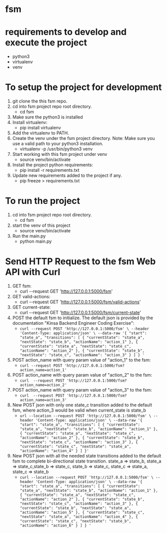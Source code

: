 # fsm

# requirements to develop and execute the project
* python3
* virtualenv
* venv

# To setup the project for development
1. git clone the this fsm repo.
2. cd into fsm project repo root directory.
    * cd fsm
3. Make sure the python3 is installed
4. Install virtualenv:
    * pip install virtualenv
5. Add the virtualenv to PATH.
6. Create the venv under the fsm project directory. Note: Make sure you use a valid path to your python3 installation.
    * virtualenv -p /usr/bin/python3 venv
7. Start working with this fsm project under venv
    * source venv/bin/activate 
8. Install the project python requirements:
    * pip install -r requirements.txt
9. Update new requirements added to the project if any.
    * pip freeze > requirements.txt


# To run the project
1. cd into fsm project repo root directory.
    * cd fsm
2. start the venv of this project
    * source venv/bin/activate 
3. Run the main.py
    * python main.py

# Send HTTP Request to the fsm Web API with Curl
1. GET fsm:
    * curl --request GET 'http://127.0.0.1:5000/fsm'
2. GET valid-actions:
    * curl --request GET 'http://127.0.0.1:5000/fsm/valid-actions'
3. GET current-state:
    * curl --request GET 'http://127.0.0.1:5000/fsm/current-state'
4. POST the default fsm to initialize. The default json is provided by the documentation "Kinsa Backend Engineer Coding Exercise":
    * `curl --request POST 'http://127.0.0.1:5000/fsm' \
--header 'Content-Type: application/json' \
--data-raw '{
  "start": "state_a",
  "transitions": [
    {
      "currentState": "state_a",
      "nextState": "state_b",
      "actionName": "action_1"
    },
    {
      "currentState": "state_a",
      "nextState": "state_c",
      "actionName": "action_2"
    },
    {
      "currentState": "state_b",
      "nextState": "state_c",
      "actionName": "action_3"
    }
  ]
}
'`
5. POST action_name with query param value of "action_1" to the fsm:
    * `curl --request POST 'http://127.0.0.1:5000/fsm?action_name=action_1'` 
6. POST action_name with query param value of "action_2" to the fsm:
    * `curl  --request POST 'http://127.0.0.1:5000/fsm?action_name=action_2'` 
7. POST action_name with query param value of "action_3" to the fsm:
    * `curl  --request POST 'http://127.0.0.1:5000/fsm?action_name=action_3'` 
8. New POST json with only one state_c transition added to the default fsm, where action_3 would be valid when current_state is state_b
    * `url --location --request POST 'http://127.0.0.1:5000/fsm' \
--header 'Content-Type: application/json' \
--data-raw '{
  "start": "state_a",
  "transitions": [
    {
      "currentState": "state_a",
      "nextState": "state_b",
      "actionName": "action_1"
    },
    {
      "currentState": "state_a",
      "nextState": "state_c",
      "actionName": "action_2"
    },
    {
      "currentState": "state_b",
      "nextState": "state_c",
      "actionName": "action_3"
    },
    {
      "currentState": "state_c",
      "nextState": "state_a",
      "actionName": "action_4"
    }
  ]
}'`
9. New POST json with all the needed state transitions added to the default fsm to complete bi-directional state transition. state_a => state_b, state_a => state_c,state_b => state_c, state_b => state_c, state_c => state_a, state_c => state_b
    * `curl --location --request POST 'http://127.0.0.1:5000/fsm' \
--header 'Content-Type: application/json' \
--data-raw '{
  "start": "state_a",
  "transitions": [
    {
      "currentState": "state_a",
      "nextState": "state_b",
      "actionName": "action_1"
    },
    {
      "currentState": "state_a",
      "nextState": "state_c",
      "actionName": "action_2"
    },
    {
      "currentState": "state_b",
      "nextState": "state_c",
      "actionName": "action_3"
    },
    {
      "currentState": "state_b",
      "nextState": "state_a",
      "actionName": "action_5"
    },
    {
      "currentState": "state_c",
      "nextState": "state_a",
      "actionName": "action_4"
    },
    {
      "currentState": "state_c",
      "nextState": "state_b",
      "actionName": "action_6"
    }
  ]
}
'`


    
    

    